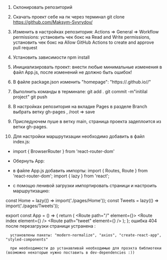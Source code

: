 
1. Склонировать репозиторий
2. Скачать проект себе на пк через терминал git clone https://github.com/Maksym-Svyrydov/<your repo name>
3. Изменить в настройках репозитория: 
Actions => General => Workflow permissions: установить чек бокс на Read and Write permissions, 
установить чек бокс на Allow GitHub Actions to create and approve pull request
4. Установить зависимости npm install 
5. Инициализировать проект: внести любые минимальные изменения в файл App.js, после изменений не должно быть ошибок!
6. В файле package.json изменить "homepage": "https://<your github name>.github.io/<your repo name>/"
7. Выполнить команды в терминале:
git add .
git commit -m"initilal project"
git push
8. В настройках репозитория на вкладке Pages в разделе Branch выбрать ветку gh-pages , /root => save
9. Приследуючем пуше в ветку main, страница проекта задеплоится из ветки gh-pages.
      
10. Для настройки маршрутизации необходимо добавить в файл index.js:
- import { BrowserRouter } from 'react-router-dom'
      
- Обернуть App:
<BrowserRouter basename="/your repo neme">
      <App />
</BrowserRouter>
      
- в файле App.js добавить импорты:
import { Routes, Route } from 'react-router-dom';
import { lazy } from 'react';
      
- с помощю ленивой загрузки импортировать страници и настроить маршрутизацию:

const Home = lazy(() => import('./pages/Home'));
const Tweets = lazy(() => import('./pages/Tweets'));

export const App = () => {
  return (
    <Routes>
      <Route path="/" element={<SharedLayout />}>
        <Route index element={<Home />} />
        <Route path="*" />
        <Route path="tweet" element={<Tweets />} />
        <Route path="*" />
      </Route>
    </Routes>
  );
};
      ошибка 404 после перезагрузки страници устранена :
      
      установлены пакеты: "modern-normalize", "axios", "create-react-app", "styled-components"
      
      при необходимости до устанавливай необходимые для проэкта библиотеки (возможно некоторые нужно поставить в dev-dependencies :))

